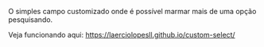 O simples campo customizado onde é possível marmar mais de uma opção pesquisando.

Veja funcionando aqui: https://laerciolopesll.github.io/custom-select/

